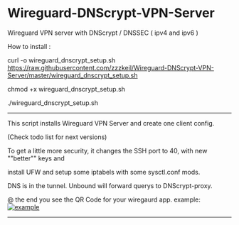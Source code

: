 # Wireguard-DNScrypt-VPN-Server
Wireguard VPN server with DNScrypt / DNSSEC  ( ipv4 and ipv6 )


How to install :

curl -o  wireguard_dnscrypt_setup.sh https://raw.githubusercontent.com/zzzkeil/Wireguard-DNScrypt-VPN-Server/master/wireguard_dnscrypt_setup.sh

chmod +x wireguard_dnscrypt_setup.sh

./wireguard_dnscrypt_setup.sh



-----------------------------------------
This script installs Wireguard VPN Server and create one client config.

(Check todo list for next versions)

To get a little more security, 
it changes the SSH port to 40, with new ""better"" keys and

install UFW and setup some iptabels with some sysctl.conf mods.

DNS is in the tunnel. Unbound will forward querys to DNScrypt-proxy.

@ the end you see the QR Code for your wiregaurd app.
example:
[![example](https://zeroaim.de/01/qrtest.png)](https://github.com/zzzkeil/Wireguard-DNScrypt-VPN-Server)

-----------------------------------------
